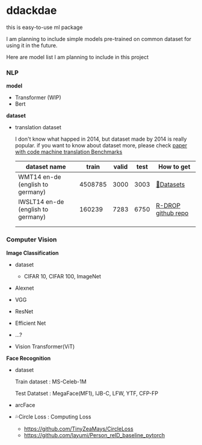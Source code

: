 # ddackdae
this is easy-to-use ml package

I am planning to include simple models pre-trained on common dataset for using it in the future.

Here are model list I am planning to include in this project



### NLP

**model**

- Transformer (WIP)
- Bert



**dataset**

- translation dataset

  I don't know what happed in 2014, but dataset made by 2014 is really popular. if you want to know about dataset more, please check [paper with code machine translation Benchmarks](https://paperswithcode.com/task/machine-translation)

  | dataset name                       | train   | valid | test | How to get                                                   |
  | ---------------------------------- | ------- | ----- | ---- | ------------------------------------------------------------ |
  | WMT14 en-de (english to germany)   | 4508785 | 3000  | 3003 | [🤗Datasets](https://huggingface.co/datasets/wmt14)           |
  | IWSLT14 en-de (english to germany) | 160239  | 7283  | 6750 | [R-DROP github repo](https://github.com/dropreg/R-Drop/tree/main/fairseq_src/examples/translation_rdrop) |
  |                                    |         |       |      |                                                              |
  |                                    |         |       |      |                                                              |

  



### Computer Vision

**Image Classification**

- dataset
  - CIFAR 10, CIFAR 100, ImageNet

- Alexnet
- VGG
- ResNet
- Efficient Net
- ...?
- Vision Transformer(ViT)

**Face Recognition**

- dataset

  Train dataset : MS-Celeb-1M

  Test Datatset : MegaFace(MF1), IJB-C, LFW, YTF, CFP-FP

- arcFace 

- 💦Circle Loss : Computing Loss
  - https://github.com/TinyZeaMays/CircleLoss 
  - https://github.com/layumi/Person_reID_baseline_pytorch

